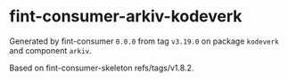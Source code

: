 # fint-consumer-arkiv-kodeverk

Generated by fint-consumer `0.0.0` from tag `v3.19.0` on package `kodeverk` and component `arkiv`.

Based on fint-consumer-skeleton refs/tags/v1.8.2.

